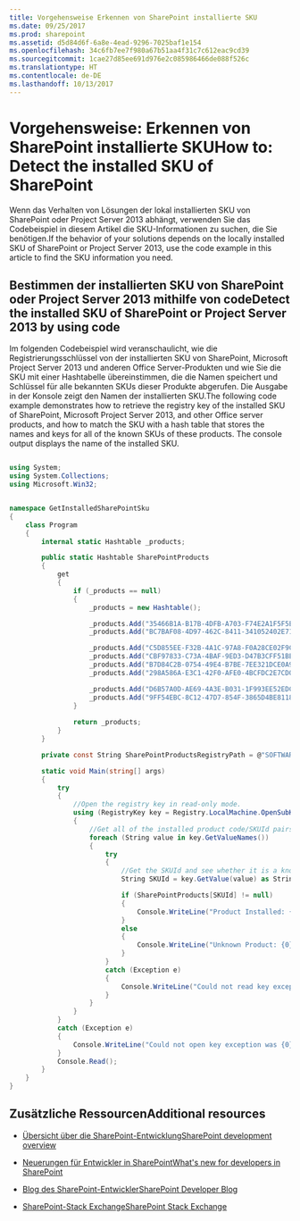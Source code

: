 ```yaml
---
title: Vorgehensweise Erkennen von SharePoint installierte SKU
ms.date: 09/25/2017
ms.prod: sharepoint
ms.assetid: d5d84d6f-6a8e-4ead-9296-7025baf1e154
ms.openlocfilehash: 34c6fb7ee7f980a67b51aa4f31c7c612eac9cd39
ms.sourcegitcommit: 1cae27d85ee691d976e2c085986466de088f526c
ms.translationtype: HT
ms.contentlocale: de-DE
ms.lasthandoff: 10/13/2017
---
```

# <a name="how-to-detect-the-installed-sku-of-sharepoint"></a><span data-ttu-id="e8376-102">Vorgehensweise: Erkennen von SharePoint installierte SKU</span><span class="sxs-lookup"><span data-stu-id="e8376-102">How to: Detect the installed SKU of SharePoint</span></span>
<span data-ttu-id="e8376-103">Wenn das Verhalten von Lösungen der lokal installierten SKU von SharePoint oder Project Server 2013 abhängt, verwenden Sie das Codebeispiel in diesem Artikel die SKU-Informationen zu suchen, die Sie benötigen.</span><span class="sxs-lookup"><span data-stu-id="e8376-103">If the behavior of your solutions depends on the locally installed SKU of SharePoint or Project Server 2013, use the code example in this article to find the SKU information you need.</span></span>
## <a name="detect-the-installed-sku-of-sharepoint-or-project-server-2013-by-using-code"></a><span data-ttu-id="e8376-104">Bestimmen der installierten SKU von SharePoint oder Project Server 2013 mithilfe von code</span><span class="sxs-lookup"><span data-stu-id="e8376-104">Detect the installed SKU of SharePoint or Project Server 2013 by using code</span></span>
<span data-ttu-id="e8376-105"><a name="SP15DetectSKU_detect"> </a></span><span class="sxs-lookup"><span data-stu-id="e8376-105"></span></span>

<span data-ttu-id="e8376-p101">Im folgenden Codebeispiel wird veranschaulicht, wie die Registrierungsschlüssel von der installierten SKU von SharePoint, Microsoft Project Server 2013 und anderen Office Server-Produkten und wie Sie die SKU mit einer Hashtabelle übereinstimmen, die die Namen speichert und Schlüssel für alle bekannten SKUs dieser Produkte abgerufen. Die Ausgabe in der Konsole zeigt den Namen der installierten SKU.</span><span class="sxs-lookup"><span data-stu-id="e8376-p101">The following code example demonstrates how to retrieve the registry key of the installed SKU of SharePoint, Microsoft Project Server 2013, and other Office server products, and how to match the SKU with a hash table that stores the names and keys for all of the known SKUs of these products. The console output displays the name of the installed SKU.</span></span>
  
    
    

```cs

using System;
using System.Collections;
using Microsoft.Win32;


namespace GetInstalledSharePointSku
{
    class Program
    {
        internal static Hashtable _products;

        public static Hashtable SharePointProducts
        {
            get 
            {
                if (_products == null)
                {
                    _products = new Hashtable();

                    _products.Add("35466B1A-B17B-4DFB-A703-F74E2A1F5F5E", "Project Server 2013");
                    _products.Add("BC7BAF08-4D97-462C-8411-341052402E71", " Project Server 2013 Preview");

                    _products.Add("C5D855EE-F32B-4A1C-97A8-F0A28CE02F9C", "SharePoint");
                    _products.Add("CBF97833-C73A-4BAF-9ED3-D47B3CFF51BE", "SharePoint Preview");
                    _products.Add("B7D84C2B-0754-49E4-B7BE-7EE321DCE0A9", "SharePoint Enterprise");
                    _products.Add("298A586A-E3C1-42F0-AFE0-4BCFDC2E7CD0", "SharePoint Enterprise Preview");

                    _products.Add("D6B57A0D-AE69-4A3E-B031-1F993EE52EDC ", "Microsoft Office Online");
                    _products.Add("9FF54EBC-8C12-47D7-854F-3865D4BE8118", "SharePoint Foundation 2013");
                }
                
                return _products;
            }
        }

        private const String SharePointProductsRegistryPath = @"SOFTWARE\\Microsoft\\Shared Tools\\Web Server Extensions\\15.0\\WSS\\InstalledProducts\\";

        static void Main(string[] args)
        {
            try
            {
                //Open the registry key in read-only mode.
                using (RegistryKey key = Registry.LocalMachine.OpenSubKey(SharePointProductsRegistryPath, false))
                {
                    //Get all of the installed product code/SKUId pairs.
                    foreach (String value in key.GetValueNames())
                    {
                        try
                        {
                            //Get the SKUId and see whether it is a known product.
                            String SKUId = key.GetValue(value) as String;

                            if (SharePointProducts[SKUId] != null)
                            {
                                Console.WriteLine("Product Installed: {0}", SharePointProducts[SKUId]);
                            }
                            else
                            {
                                Console.WriteLine("Unknown Product: {0}", SKUId);
                            }
                        }
                        catch (Exception e)
                        {
                            Console.WriteLine("Could not read key exception was {0}", e.Message);
                        }
                    }
                }
            }
            catch (Exception e)
            {
                Console.WriteLine("Could not open key exception was {0}", e.Message);
            }
            Console.Read();
        }
    }
}
```


## <a name="additional-resources"></a><span data-ttu-id="e8376-108">Zusätzliche Ressourcen</span><span class="sxs-lookup"><span data-stu-id="e8376-108">Additional resources</span></span>
<span data-ttu-id="e8376-109"><a name="bk_SP15DetectSKUaddresources"> </a></span><span class="sxs-lookup"><span data-stu-id="e8376-109"></span></span>


-  [<span data-ttu-id="e8376-110">Übersicht über die SharePoint-Entwicklung</span><span class="sxs-lookup"><span data-stu-id="e8376-110">SharePoint development overview</span></span>](sharepoint-development-overview.md)
    
  
-  [<span data-ttu-id="e8376-111">Neuerungen für Entwickler in SharePoint</span><span class="sxs-lookup"><span data-stu-id="e8376-111">What's new for developers in SharePoint</span></span>](what-s-new-for-developers-in-sharepoint.md)
    
  
-  [<span data-ttu-id="e8376-112">Blog des SharePoint-Entwickler</span><span class="sxs-lookup"><span data-stu-id="e8376-112">SharePoint Developer Blog</span></span>](http://blogs.msdn.com/b/sharepointdev/)
    
  
-  [<span data-ttu-id="e8376-113">SharePoint-Stack Exchange</span><span class="sxs-lookup"><span data-stu-id="e8376-113">SharePoint Stack Exchange</span></span>](http://sharepoint.stackexchange.com/)
    
  

